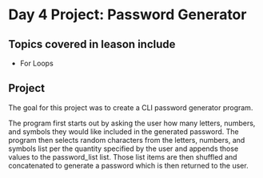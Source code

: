 # Day 4 Project: Password Generator
## Topics covered in leason include
- For Loops
## Project
The goal for this project was to create a CLI password generator program.

The program first starts out by asking the user how many letters, numbers, and symbols they would like included in the generated password. The program then selects random characters from the letters, numbers, and symbols list per the quantity specified by the user and appends those values to the password_list list. Those list items are then shuffled and concatenated to generate a password which is then returned to the user. 